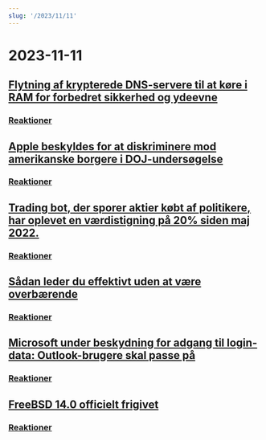 ```yaml
---
slug: '/2023/11/11'
---
```


# 2023-11-11

## [Flytning af krypterede DNS-servere til at køre i RAM for forbedret sikkerhed og ydeevne](https://mullvad.net/en/blog/moving-our-encrypted-dns-servers-to-run-in-ram)

### [Reaktioner](https://news.ycombinator.com/item?id=38217355)

## [Apple beskyldes for at diskriminere mod amerikanske borgere i DOJ-undersøgelse](https://arstechnica.com/tech-policy/2023/11/apple-discriminated-against-us-citizens-in-hiring-doj-says/)

### [Reaktioner](https://news.ycombinator.com/item?id=38224950)

## [Trading bot, der sporer aktier købt af politikere, har oplevet en værdistigning på 20% siden maj 2022.](https://www.threads.net/@quiverquantitative/post/CzcB-Gsgqow)

### [Reaktioner](https://news.ycombinator.com/item?id=38226404)

## [Sådan leder du effektivt uden at være overbærende](https://www.jeffwofford.com/?p=2089)

### [Reaktioner](https://news.ycombinator.com/item?id=38224245)

## [Microsoft under beskydning for adgang til login-data: Outlook-brugere skal passe på](https://www.heise.de/news/Microsoft-lays-hands-on-login-data-Beware-of-the-new-Outlook-9358925.html)

### [Reaktioner](https://news.ycombinator.com/item?id=38219568)

## [FreeBSD 14.0 officielt frigivet](https://lists.freebsd.org/archives/dev-commits-src-all/2023-November/033349.html)

### [Reaktioner](https://news.ycombinator.com/item?id=38219578)

<head>
  <meta property="og:title" content="Flytning af krypterede DNS-servere til at køre i RAM for forbedret sikkerhed og ydeevne" />
  <meta property="og:type" content="website" />
  <meta property="og:image" content="https://og.cho.sh/api/og/?title=Flytning%20af%20krypterede%20DNS-servere%20til%20at%20k%C3%B8re%20i%20RAM%20for%20forbedret%20sikkerhed%20og%20ydeevne&subheading=l%C3%B8rdag%20den%2011.%20november%202023%3A%20Resum%C3%A9%20af%20Hacker%20News" />
</head>
